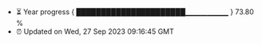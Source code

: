 - ⏳ Year progress { ██████████████████████▁▁▁▁▁▁▁▁ } 73.80 %
- ⏰ Updated on Wed, 27 Sep 2023 09:16:45 GMT

